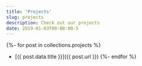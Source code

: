 ```yaml
---
title: 'Projects'
slug: projects
description: Check out our projects
date: 2019-01-03T00:00:00-5
---
```

{%- for post in collections.projects %}
- [{{ post.data.title }}]({{ post.url }})
{%- endfor %}